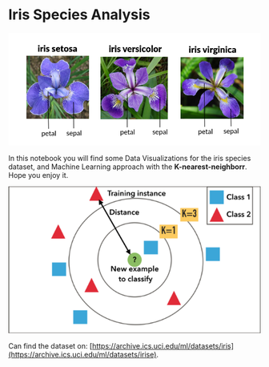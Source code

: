 <h1>Iris Species Analysis </h1>  

![](/img/iris.png)


In this notebook you will find some Data Visualizations for the iris species dataset, and Machine Learning approach with the
**K-nearest-neighborr**. Hope you enjoy it.


![](/img/knn.png)


Can find the dataset on: [https://archive.ics.uci.edu/ml/datasets/iris](https://archive.ics.uci.edu/ml/datasets/irise).
